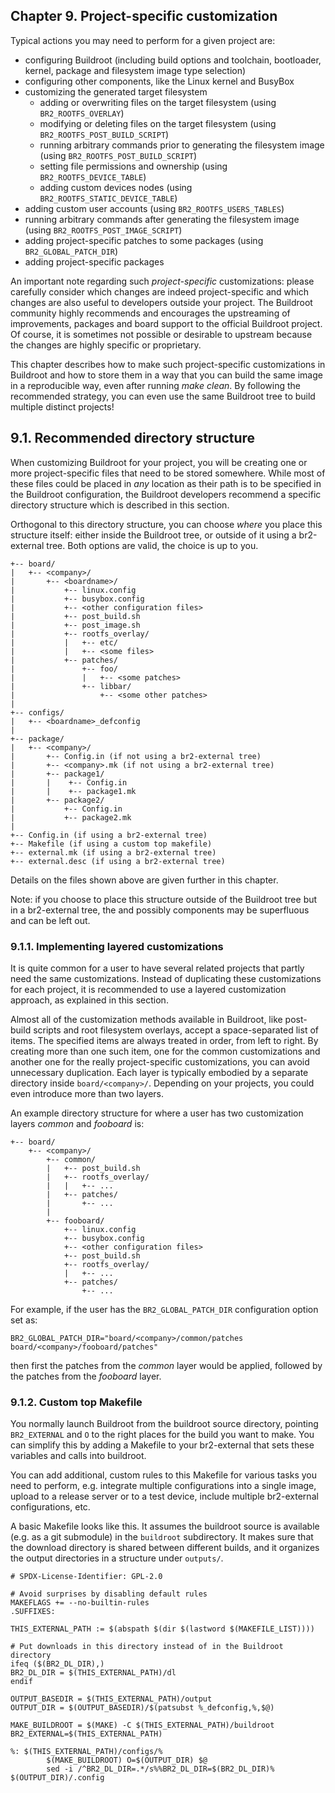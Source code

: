## Chapter 9. Project-specific customization

Typical actions you may need to perform for a given project are:

- configuring Buildroot (including build options and toolchain, bootloader, kernel, package and filesystem image type selection)
- configuring other components, like the Linux kernel and BusyBox
- customizing the generated target filesystem
  - adding or overwriting files on the target filesystem (using `BR2_ROOTFS_OVERLAY`)
  - modifying or deleting files on the target filesystem (using `BR2_ROOTFS_POST_BUILD_SCRIPT`)
  - running arbitrary commands prior to generating the filesystem image (using `BR2_ROOTFS_POST_BUILD_SCRIPT`)
  - setting file permissions and ownership (using `BR2_ROOTFS_DEVICE_TABLE`)
  - adding custom devices nodes (using `BR2_ROOTFS_STATIC_DEVICE_TABLE`)
- adding custom user accounts (using `BR2_ROOTFS_USERS_TABLES`)
- running arbitrary commands after generating the filesystem image (using `BR2_ROOTFS_POST_IMAGE_SCRIPT`)
- adding project-specific patches to some packages (using `BR2_GLOBAL_PATCH_DIR`)
- adding project-specific packages

An important note regarding such *project-specific* customizations: please carefully consider which changes are indeed project-specific and which changes are also useful to developers outside your project. The Buildroot community highly recommends and encourages the upstreaming of improvements, packages and board support to the official Buildroot project. Of course, it is sometimes not possible or desirable to upstream because the changes are highly specific or proprietary.

This chapter describes how to make such project-specific customizations in Buildroot and how to store them in a way that you can build the same image in a reproducible way, even after running *make clean*. By following the recommended strategy, you can even use the same Buildroot tree to build multiple distinct projects!

## 9.1. Recommended directory structure

When customizing Buildroot for your project, you will be creating one or more project-specific files that need to be stored somewhere. While most of these files could be placed in *any* location as their path is to be specified in the Buildroot configuration, the Buildroot developers recommend a specific directory structure which is described in this section.

Orthogonal to this directory structure, you can choose *where* you place this structure itself: either inside the Buildroot tree, or outside of it using a br2-external tree. Both options are valid, the choice is up to you.

```
+-- board/
|   +-- <company>/
|       +-- <boardname>/
|           +-- linux.config
|           +-- busybox.config
|           +-- <other configuration files>
|           +-- post_build.sh
|           +-- post_image.sh
|           +-- rootfs_overlay/
|           |   +-- etc/
|           |   +-- <some files>
|           +-- patches/
|               +-- foo/
|               |   +-- <some patches>
|               +-- libbar/
|                   +-- <some other patches>
|
+-- configs/
|   +-- <boardname>_defconfig
|
+-- package/
|   +-- <company>/
|       +-- Config.in (if not using a br2-external tree)
|       +-- <company>.mk (if not using a br2-external tree)
|       +-- package1/
|       |    +-- Config.in
|       |    +-- package1.mk
|       +-- package2/
|           +-- Config.in
|           +-- package2.mk
|
+-- Config.in (if using a br2-external tree)
+-- Makefile (if using a custom top makefile)
+-- external.mk (if using a br2-external tree)
+-- external.desc (if using a br2-external tree)
```

Details on the files shown above are given further in this chapter.

Note: if you choose to place this structure outside of the Buildroot tree but in a br2-external tree, the <company> and possibly <boardname> components may be superfluous and can be left out.

### 9.1.1. Implementing layered customizations

It is quite common for a user to have several related projects that partly need the same customizations. Instead of duplicating these customizations for each project, it is recommended to use a layered customization approach, as explained in this section.

Almost all of the customization methods available in Buildroot, like post-build scripts and root filesystem overlays, accept a space-separated list of items. The specified items are always treated in order, from left to right. By creating more than one such item, one for the common customizations and another one for the really project-specific customizations, you can avoid unnecessary duplication. Each layer is typically embodied by a separate directory inside `board/<company>/`. Depending on your projects, you could even introduce more than two layers.

An example directory structure for where a user has two customization layers *common* and *fooboard* is:

```
+-- board/
    +-- <company>/
        +-- common/
        |   +-- post_build.sh
        |   +-- rootfs_overlay/
        |   |   +-- ...
        |   +-- patches/
        |       +-- ...
        |
        +-- fooboard/
            +-- linux.config
            +-- busybox.config
            +-- <other configuration files>
            +-- post_build.sh
            +-- rootfs_overlay/
            |   +-- ...
            +-- patches/
                +-- ...
```

For example, if the user has the `BR2_GLOBAL_PATCH_DIR` configuration option set as:

```
BR2_GLOBAL_PATCH_DIR="board/<company>/common/patches board/<company>/fooboard/patches"
```

then first the patches from the *common* layer would be applied, followed by the patches from the *fooboard* layer.

### 9.1.2. Custom top Makefile

You normally launch Buildroot from the buildroot source directory, pointing `BR2_EXTERNAL` and `O` to the right places for the build you want to make. You can simplify this by adding a Makefile to your br2-external that sets these variables and calls into buildroot.

You can add additional, custom rules to this Makefile for various tasks you need to perform, e.g. integrate multiple configurations into a single image, upload to a release server or to a test device, include multiple br2-external configurations, etc.

A basic Makefile looks like this. It assumes the buildroot source is available (e.g. as a git submodule) in the `buildroot` subdirectory. It makes sure that the download directory is shared between different builds, and it organizes the output directories in a structure under `outputs/`.

```
# SPDX-License-Identifier: GPL-2.0

# Avoid surprises by disabling default rules
MAKEFLAGS += --no-builtin-rules
.SUFFIXES:

THIS_EXTERNAL_PATH := $(abspath $(dir $(lastword $(MAKEFILE_LIST))))

# Put downloads in this directory instead of in the Buildroot directory
ifeq ($(BR2_DL_DIR),)
BR2_DL_DIR = $(THIS_EXTERNAL_PATH)/dl
endif

OUTPUT_BASEDIR = $(THIS_EXTERNAL_PATH)/output
OUTPUT_DIR = $(OUTPUT_BASEDIR)/$(patsubst %_defconfig,%,$@)

MAKE_BUILDROOT = $(MAKE) -C $(THIS_EXTERNAL_PATH)/buildroot BR2_EXTERNAL=$(THIS_EXTERNAL_PATH)

%: $(THIS_EXTERNAL_PATH)/configs/%
        $(MAKE_BUILDROOT) O=$(OUTPUT_DIR) $@
        sed -i /^BR2_DL_DIR=.*/s%%BR2_DL_DIR=$(BR2_DL_DIR)% $(OUTPUT_DIR)/.config
```
